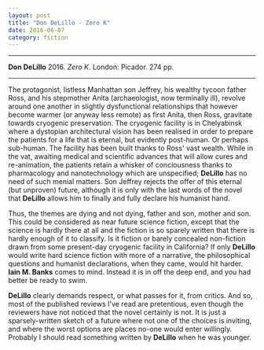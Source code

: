 ```yaml
---
layout: post
title: "Don DeLillo - Zero K"
date: 2016-06-07
category: fiction
---
```


***
<b>Don DeLillo</b> 2016. _Zero K_.  London: Picador. 274 pp.

***

The protagonist, listless Manhattan son Jeffrey, his wealthy tycoon father Ross, and his stepmother Anita (archaeologist, now terminally ill), revolve around one another in slightly dysfunctional relationships that however become warmer (or anyway less remote) as first Anita, then Ross, gravitate towards cryogenic preservation.  The cryogenic facility is in Chelyabinsk where a dystopian architectural vision has been realised in order to prepare the patients for a life that is eternal, but evidently post-human.  Or perhaps sub-human.  The facility has been built thanks to Ross' vast wealth.   While in the vat, awaiting medical and scientific advances that will allow cures and re-animation, the patients retain a whisker of conciousness thanks to pharmacology and nanotechnology which are unspecified; **DeLillo** has no need of such menial matters. Son Jeffrey rejects the offer of this eternal (but unproven) future, although it is only with the last words of the novel that **DeLillo** allows him to finally and fully declare his humanist hand.

Thus, the themes are dying and not dying, father and son, mother and son. This could be considered as near future science fiction, except that the science is hardly there at all and the fiction is so sparely written that there is hardly enough of it to classify.  Is it fiction or barely concealed non-fiction drawn from some present-day cryogenic facility in California?  If only **DeLillo** would write hard science fiction with more of a narrative, the philosophical questions and humanist declarations,  when they came, would hit harder. **Iain M. Banks** comes to mind.  Instead it is in off the deep end, and you had better be ready to swim.

**DeLillo** clearly demands respect, or what passes for it, from critics.  And so, most of the published reviews I've read are pretentious, even though the reviewers have not noticed that the novel certainly is not.  It is just a sparsely-written sketch of a future where not one of the choices is inviting, and where the worst options are places no-one would enter willingly.  Probably I should read something written by **DeLillo** when he was younger.   
